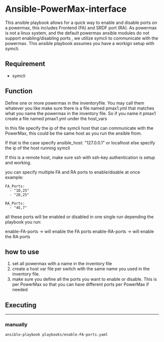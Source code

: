 # Ansible-PowerMax-interface

This ansible playbook allows for a quick way to enable and disable ports on a powermax, this includes Frontend (FA) and SRDF port (RA).
As powermax is not a linux system, and the default powermax ansible modules do not support enabling/disabling ports
, we utilize symcli to communicate with the powermax. This ansible playbook assumes you have a workign setup with symcli.
## Requirement

* symcli

## Function

Define one or more powermax in the inventoryfile.
You may call them whatever you like
make sure there is a file named pmax1.yml that matches what you name the powermax in the inventory file.
So if you name it pmax1 create a file named pmax1.yml under the host_vars

In this file specify the ip of the symcli host that can communicate with the PowerMax, this could be the same host as you run the ansible from.

If that is the case specify ansible_host: "127.0.0.1" or localhost else specify the ip of the host running symcli

If this is a remote host, make sure ssh with ssh-key authentication is setup and working.

you can specify multiple FA and RA ports to enable/disable at once
example:

```
FA_Ports:
  - "1D,25"
  - "2D,25"

RA_Ports:
  - "4E,7"
```

all these ports will be enabled or disabled in one single run depending the playbook you run:

enable-FA-ports -> will enable the FA ports
enable-RA-ports -> will enable the RA ports

## how to use

1) set all powermax with a name in the inventory file
2) create a host var file per switch with the same name you used in the inventory file.
3) make sure you define all the ports you want to enable or disable. This is per PowerMax so that you can have different ports per PowerMax if needed

 ## Executing

 
- - -
 ### manually

 ``` 
ansible-playbook playbooks/enable-FA-ports.yaml
 ```

